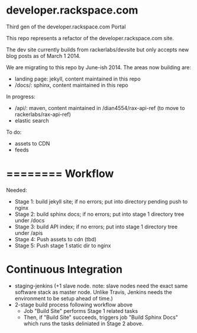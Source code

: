 developer.rackspace.com
=======================

Third gen of the developer.rackspace.com Portal

This repo represents a refactor of the developer.rackspace.com site. 

The dev site currently builds from rackerlabs/devsite but only accepts new blog posts as of March 1 2014.

We are migrating to this repo by June-ish 2014. The areas now building are:
- landing page: jekyll, content maintained in this repo
- /docs/: sphinx, content maintained in this repo

In progress:
- /api/: maven, content maintained in /dian4554/rax-api-ref (to move to rackerlabs/rax-api-ref)
- elastic search

To do:
- assets to CDN
- feeds

========
Workflow
========

Needed:
* Stage 1: build jekyll site; if no errors; put into directory pending push to nginx
* Stage 2: build sphinx docs; if no errors; put into stage 1 directory tree under /docs
* Stage 3: build API index; if no errors; put into stage 1 directory tree under /apis
* Stage 4: Push assets to cdn (tbd)
* Stage 5: Push stage 1 static dir to nginx

Continuous Integration
======================
* staging-jenkins (+1 slave node. note: slave nodes need the exact same software stack as master node. Unlike Travis, Jenkins needs the environment to be setup ahead of time.)
* 2-stage build process following workflow above
  * Job "Build Site" performs Stage 1 related tasks
  * Then, if "Build Site" succeeds, triggers job "Build Sphinx Docs" which runs the tasks deliniated in Stage 2 above.